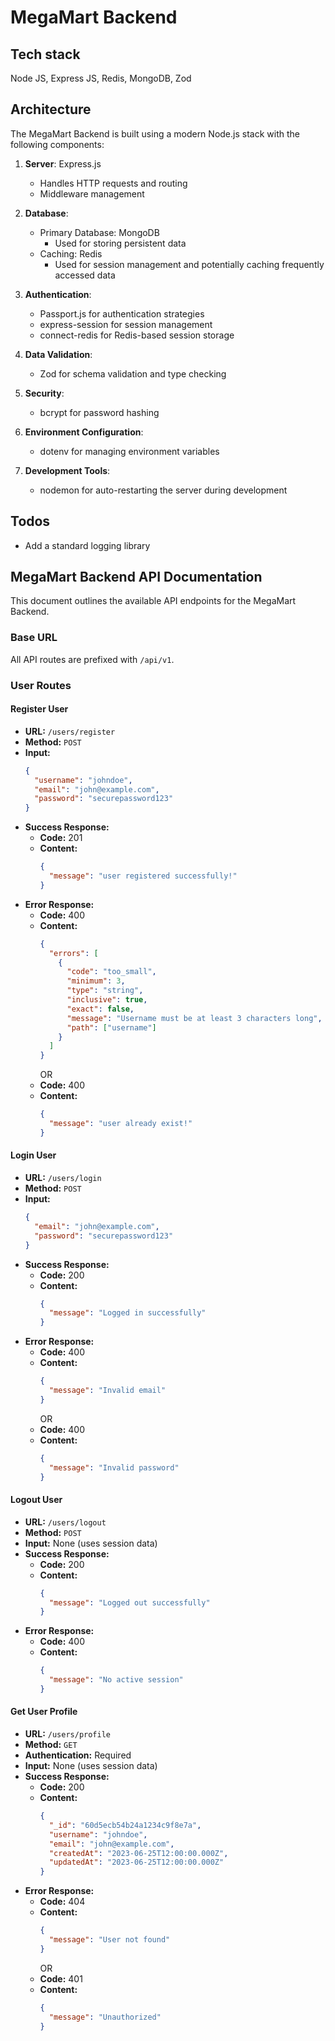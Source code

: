 # MegaMart Backend

## Tech stack

Node JS, Express JS, Redis, MongoDB, Zod

## Architecture

The MegaMart Backend is built using a modern Node.js stack with the following components:

1. **Server**: Express.js

   - Handles HTTP requests and routing
   - Middleware management

2. **Database**:

   - Primary Database: MongoDB
     - Used for storing persistent data
   - Caching: Redis
     - Used for session management and potentially caching frequently accessed data

3. **Authentication**:

   - Passport.js for authentication strategies
   - express-session for session management
   - connect-redis for Redis-based session storage

4. **Data Validation**:

   - Zod for schema validation and type checking

5. **Security**:

   - bcrypt for password hashing

6. **Environment Configuration**:

   - dotenv for managing environment variables

7. **Development Tools**:
   - nodemon for auto-restarting the server during development

## Todos

- Add a standard logging library

## MegaMart Backend API Documentation

This document outlines the available API endpoints for the MegaMart Backend.

### Base URL

All API routes are prefixed with `/api/v1`.

### User Routes

#### Register User

- **URL:** `/users/register`
- **Method:** `POST`
- **Input:**
  ```json
  {
    "username": "johndoe",
    "email": "john@example.com",
    "password": "securepassword123"
  }
  ```
- **Success Response:**
  - **Code:** 201
  - **Content:**
    ```json
    {
      "message": "user registered successfully!"
    }
    ```
- **Error Response:**
  - **Code:** 400
  - **Content:**
    ```json
    {
      "errors": [
        {
          "code": "too_small",
          "minimum": 3,
          "type": "string",
          "inclusive": true,
          "exact": false,
          "message": "Username must be at least 3 characters long",
          "path": ["username"]
        }
      ]
    }
    ```
    OR
  - **Code:** 400
  - **Content:**
    ```json
    {
      "message": "user already exist!"
    }
    ```

#### Login User

- **URL:** `/users/login`
- **Method:** `POST`
- **Input:**
  ```json
  {
    "email": "john@example.com",
    "password": "securepassword123"
  }
  ```
- **Success Response:**
  - **Code:** 200
  - **Content:**
    ```json
    {
      "message": "Logged in successfully"
    }
    ```
- **Error Response:**
  - **Code:** 400
  - **Content:**
    ```json
    {
      "message": "Invalid email"
    }
    ```
    OR
  - **Code:** 400
  - **Content:**
    ```json
    {
      "message": "Invalid password"
    }
    ```

#### Logout User

- **URL:** `/users/logout`
- **Method:** `POST`
- **Input:** None (uses session data)
- **Success Response:**
  - **Code:** 200
  - **Content:**
    ```json
    {
      "message": "Logged out successfully"
    }
    ```
- **Error Response:**
  - **Code:** 400
  - **Content:**
    ```json
    {
      "message": "No active session"
    }
    ```

#### Get User Profile

- **URL:** `/users/profile`
- **Method:** `GET`
- **Authentication:** Required
- **Input:** None (uses session data)
- **Success Response:**
  - **Code:** 200
  - **Content:**
    ```json
    {
      "_id": "60d5ecb54b24a1234c9f8e7a",
      "username": "johndoe",
      "email": "john@example.com",
      "createdAt": "2023-06-25T12:00:00.000Z",
      "updatedAt": "2023-06-25T12:00:00.000Z"
    }
    ```
- **Error Response:**
  - **Code:** 404
  - **Content:**
    ```json
    {
      "message": "User not found"
    }
    ```
    OR
  - **Code:** 401
  - **Content:**
    ```json
    {
      "message": "Unauthorized"
    }
    ```

